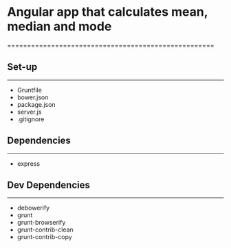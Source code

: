 # Angular app that calculates mean, median and mode
====================================================
## Set-up
-------------
- Gruntfile
- bower.json
- package.json
- server.js
- .gitignore

## Dependencies
----------------
- express

## Dev Dependencies
-------------------
- debowerify
- grunt
- grunt-browserify
- grunt-contrib-clean
- grunt-contrib-copy
